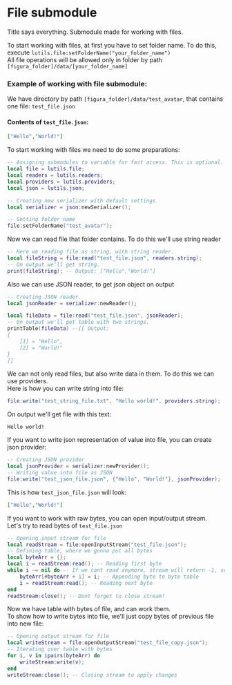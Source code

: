 # File submodule
Title says everything. Submodule made for working with files.

To start working with files, at first you have to set folder name. To do this, execute `lutils.file:setFolderName("your_folder_name")`\
All file operations will be allowed only in folder by path `[figura_folder]/data/[your_folder_name]`

### Example of working with file submodule:
We have directory by path `[figura_folder]/data/test_avatar`, that contains one file: `test_file.json`
#### Contents of `test_file.json`:
```json
["Hello","World!"]
```
To start working with files we need to do some preparations:
```lua
-- Assigning submodules to variable for fast access. This is optional.
local file = lutils.file;
local readers = lutils.readers;
local providers = lutils.providers;
local json = lutils.json;

-- Creating new serializer with default settings
local serializer = json:newSerializer();

-- Setting folder name
file:setFolderName("test_avatar");
```
Now we can read file that folder contains. To do this we'll use string reader
```lua
-- Here we reading file as string, with string reader.
local fileString = file:read("test_file.json", readers.string);
-- On output we'll get string.
print(fileString); -- Output: ["Hello","World!"]
```
Also we can use JSON reader, to get json object on output
```lua
-- Creating JSON reader.
local jsonReader = serializer:newReader();

local fileData = file:read("test_file.json", jsonReader);
-- On output we'll get table with two strings.
printTable(fileData) --[[ Output:
{
    [1] = "Hello",
    [2] = "World!"
}
]]
```
We can not only read files, but also write data in them. To do this we can use providers.\
Here is how you can write string into file:
```lua
file:write("test_string_file.txt", "Hello world!", providers.string);
```
On output we'll get file with this text:
```
Hello world!
```
If you want to write json representation of value into file, you can create json provider:
```lua
-- Creating JSON provider
local jsonProvider = serializer:newProvider();
-- Writing value into file as JSON
file:write("test_json_file.json", {"Hello", "World!"}, jsonProvider);
```
This is how `test_json_file.json` will look:
```json
["Hello","World!"]
```
If you want to work with raw bytes, you can open input/output stream.\
Let's try to read bytes of `test_file.json`
```lua
-- Opening input stream for file
local readStream = file:openInputStream("test_file.json");
-- Defining table, where we gonna put all bytes
local byteArr = {};
local i = readStream:read(); -- Reading first byte
while i ~= nil do -- If we cant read anymore, stream will return -1, so reading until i will be -1
    byteArr[#byteArr + 1] = i; -- Appending byte to byte table
    i = readStream:read(); -- Reading next byte 
end
readStream:close(); -- Dont forget to close stream!
```
Now we have table with bytes of file, and can work them.\
To show how to write bytes into file, we'll just copy bytes of previous file into new file:
```lua
-- Opening output stream for file
local writeStream = file:openOutputStream("test_file_copy.json");
-- Iterating over table with bytes
for i, v in ipairs(byteArr) do
    writeStream:write(v);
end
writeStream:close(); -- Closing stream to apply changes
```

